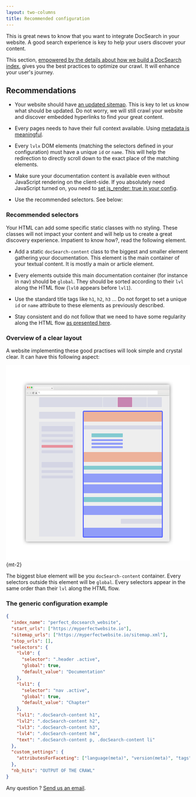 ```yaml
---
layout: two-columns
title: Recommended configuration
---
```


This is great news to know that you want to integrate DocSearch in your website.
A good search experience is key to help your users discover your content.

This section, [empowered by the details about how we build a DocSearch
index][1], gives you the best practices to optimize our crawl. It will enhance
your user's journey.

## Recommendations

- Your website should have [an updated sitemap][2]. This is key to let us know
  what should be updated. Do not worry, we will still crawl your website and
  discover embedded hyperlinks to find your great content.

- Every pages needs to have their full context available. Using [metadata is
  meaningful][3].

- Every `lvlx` DOM elements (matching the selectors defined in your
  configuration) must have a unique `id` or `name`. This will help the
  redirection to directly scroll down to the exact place of the matching
  elements.

- Make sure your documentation content is available even without JavaScript
  rendering on the client-side. If you absolutely need JavaScript turned on, you
  need to [set js_render: true in your config][4].

- Use the recommended selectors. See below:

### Recommended selectors

Your HTML can add some specific static classes with no styling. These classes
will not impact your content and will help us to create a great discovery
experience. Impatient to know how?, read the following element.

- Add a static `docSearch-content` class to the biggest and smaller element
  gathering your documentation. This element is the main container of your
  textual content. It is mostly a main or article element.

- Every elements outside this main documentation container (for instance in nav)
  should be `global`. They should be sorted according to their `lvl` along the
  HTML flow (`lvl0` appears before `lvl1`).

- Use the standard title tags like `h1`, `h2`, `h3` ... Do not forget to set a
  unique `id` or `name` attribute to these elements as previously described.

- Stay consistent and do not follow that we need to have some regularity along
  the HTML flow [as presented here][5].

### Overview of a clear layout

A website implementing these good practises will look simple and crystal clear.
It can have this following aspect:

![Recommended layout for your page][6] {mt-2}

The biggest blue element will be you `docSearch-content` container. Every
selectors outside this element will be `global`. Every selectors appear in the
same order than their `lvl` along the HTML flow.

### The generic configuration example

```json
{
  "index_name": "perfect_docsearch_website",
  "start_urls": ["https://myperfectwebsite.io"],
  "sitemap_urls": ["https://myperfectwebsite.io/sitemap.xml"],
  "stop_urls": [],
  "selectors": {
    "lvl0": {
      "selector": ".header .active",
      "global": true,
      "default_value": "Documentation"
    },
    "lvl1": {
      "selector": "nav .active",
      "global": true,
      "default_value": "Chapter"
    },
    "lvl1": ".docSearch-content h1",
    "lvl2": ".docSearch-content h2",
    "lvl3": ".docSearch-content h3",
    "lvl4": ".docSearch-content h4",
    "text": ".docSearch-content p, .docSearch-content li"
  },
  "custom_settings": {
    "attributesForFaceting": ["language(meta)", "version(meta)", "tags"]
  },
  "nb_hits": "OUTPUT OF THE CRAWL"
}
```

Any question ? [Send us an email][7].

[1]: ./how-do-we-build-an-index.html
[2]: https://www.sitemaps.org/
[3]: ./config-file.html#js_render-optional
[4]: https://developer.mozilla.org/en-US/docs/Web/HTML/Element/meta
[5]: ./config-file.html
[6]: ./assets/proper_layout.png
[7]: mailto:docsearch@algolia.com
